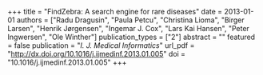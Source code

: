 +++
title = "FindZebra: A search engine for rare diseases"
date = 2013-01-01
authors = ["Radu Dragusin", "Paula Petcu", "Christina Lioma", "Birger Larsen", "Henrik Jørgensen", "Ingemar J. Cox", "Lars Kai Hansen", "Peter Ingwersen", "Ole Winther"]
publication_types = ["2"]
abstract = ""
featured = false
publication = "*I. J. Medical Informatics*"
url_pdf = "http://dx.doi.org/10.1016/j.ijmedinf.2013.01.005"
doi = "10.1016/j.ijmedinf.2013.01.005"
+++

